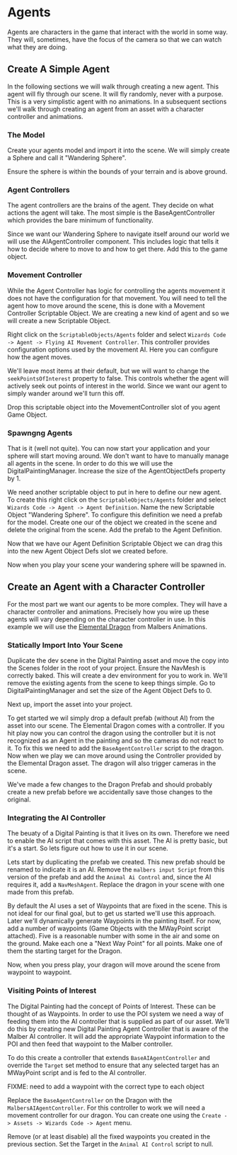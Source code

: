 ﻿# Agents

Agents are characters in the game that interact with the world in some way. They will, sometimes, have the focus of the camera so that we can watch what they are doing.

## Create A Simple Agent

In the following sections we will walk through creating a new agent. This agent will fly through our scene. It will fly randomly, never with a purpose. This is a very simplistic agent with no animations. In a subsequent sections we'll walk through creating an agent from an asset with a character controller and animations.

### The Model

Create your agents model and import it into the scene. We will simply create a Sphere and call it "Wandering Sphere".

Ensure the sphere is within the bounds of your terrain and is above ground.

### Agent Controllers

The agent controllers are the brains of the agent. They decide on what actions the agent will take. The most simple is the BaseAgentController which provides the bare minimum of functionality.

Since we want our Wandering Sphere to navigate itself around our world we will use the AIAgentController component. This includes logic that tells it how to decide where to move to and how to get there. Add this to the game object.

### Movement Controller

While the Agent Controller has logic for controlling the agents movement it does not have the configuration for that movement. You will need to tell the agent how to move around the scene, this is done with a Movement Controller Scriptable Object. We are creating a new kind of agent and so we will create a new Scriptable Object.

Right click on the `ScriptableObjects/Agents` folder and select `Wizards Code -> Agent -> Flying AI Movement Controller`. This controller provides configuration options used by the movement AI. Here you can configure how the agent moves.

We'll leave most items at their default, but we will want to change the `seekPointsOfInterest` property to false. This controls whether the agent will actively seek out points of interest in the world. Since we want our agent to simply wander around we'll turn this off.

Drop this scriptable object into the MovementController slot of you agent Game Object.

### Spawngng Agents

That is it (well not quite). You can now start your application and your sphere will start moving around. We don't want to have to manually manage all agents in the scene. In order to do this we will use the DigitalPaintingManager. Increase the size of the AgentObjectDefs property by 1.

We need another scriptable object to put in here to define our new agent. To create this right click on the `ScriptableObjects/Agents` folder and select `Wizards Code -> Agent -> Agent Definition`. Name the new Scriptable Object "Wandering Sphere". To configure this definition we need a prefab for the model. Create one our of the object we created in the scene and delete the original from the scene. Add the prefab to the Agent Definition.

Now that we have our Agent Definition Scriptable Object we can drag this into the new Agent Object Defs slot we created before.

Now when you play your scene your wandering sphere will be spawned in.

## Create an Agent with a Character Controller

For the most part we want our agents to be more complex. They will have a character controller and animations. Precisely how you wire up these agents will vary depending on the character controller in use. In this example we will use the [Elemental Dragon](https://assetstore.unity.com/packages/3d/characters/creatures/elemental-dragon-137816) from Malbers Animations.

### Statically Import Into Your Scene

Duplicate the dev scene in the Digital Painting asset and move the copy into the Scenes folder in the root of your project. Ensure the NavMesh is correctly baked. This will create a dev environment for you to work in. We'll remove the existing agents from the scene to keep things simple. Go to DigitalPaintingManager and set the size of the Agent Object Defs to 0.

Next up, import the asset into your project.

To get started we wil simply drop a default prefab (without AI) from the asset into our scene. The Elemental Dragon comes with a controller. If you hit play now you can control the dragon using the controller but it is not recognized as an Agent in the painting and so the cameras do not react to it. To fix this we need to add the `BaseAgentController` script to the dragon. Now when we play we can move around using the Controller provided by the Elemental Dragon asset. The dragon will also trigger cameras in the scene. 

We've made a few changes to the Dragon Prefab and should probably create a new prefab before we accidentally save those changes to the original. 

### Integrating the AI Controller

The beuaty of a Digital Painting is that it lives on its own. Therefore we need to enable the AI script that comes with this asset. The AI is pretty basic, but it's a start. So lets figure out how to use it in our scene.

Lets start by duplicating the prefab we created. This new prefab should be renamed to indicate it is an AI. Remove the `malbers input Script` from this version of the prefab and add the `Animal Ai Control` and, since the AI requires it, add a `NavMeshAgent`. Replace the dragon in your scene with one made from this prefab.

By default the AI uses a set of Waypoints that are fixed in the scene. This is not ideal for our final goal, but to get us started we'll use this approach. Later we'll dynamically generate Waypoints in the painting itself. For now, add a number of waypoints (Game Objects with the MWayPoint script attached). Five is a reasonable number with some in the air and some on the ground. Make each one a "Next Way Point" for all points. Make one of them the starting target for the Dragon.

Now, when you press play, your dragon will move around the scene from waypoint to waypoint.

### Visiting Points of Interest

The Digital Painting had the concept of Points of Interest. These can be thought of as Waypoints. In order to use the POI system we need a way of feeding them into the AI controller that is supplied as part of our asset. We'll do this by creating new Digital Painting Agent Controller that is aware of the Malber AI controller. It will add the appropriate Waypoint information to the POI and then feed that waypoint to the Malber controller.

To do this create a controller that extends `BaseAIAgentController` and override the `Target` set method to ensure that any selected target has an MWayPoint script and is fed to the AI controller.

FIXME: need to add a waypoint with the correct type to each object

Replace the `BaseAgentController` on the Dragon with the `MalbersAIAgentController`. For this controller to work we will need a movement controller for our dragon. You can create one using the `Create -> Assets -> Wizards Code -> Agent` menu.

Remove (or at least disable) all the fixed waypoints you created in the previous section. Set the Target in the `Animal AI Control` script to null.


